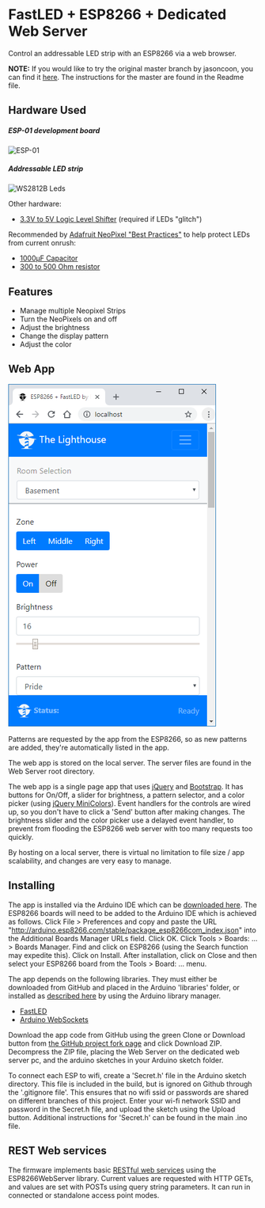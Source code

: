 FastLED + ESP8266 + Dedicated Web Server
=========

Control an addressable LED strip with an ESP8266 via a web browser.

<B>NOTE:</B> If you would like to try the original master branch by jasoncoon, you can find it [here](https://github.com/Tiuipuv/esp8266-fastled-webserver). The instructions for the master are found in the Readme file.

Hardware Used
--------

##### ESP-01 development board
<img src="https://www.dhresource.com/0x0s/f2-albu-g4-M00-77-89-rBVaEFnE2HKADWUeAAEIckErKmE360.jpg/5pcs-lot-esp8266-esp-01-esp01-serial-wifi.jpg" width="350" title="ESP-01">

##### Addressable LED strip
<img src="https://www.dhresource.com/0x0s/f2-albu-g5-M00-B2-07-rBVaJFkuXq-ASsw1AAX7DtWLrzQ281.jpg/jercio-30pixels-sk6812-rgb-ws2812b-tm1814.jpg" width="350" title="WS2812B Leds">

Other hardware:

* [3.3V to 5V Logic Level Shifter](http://www.digikey.com/product-detail/en/texas-instruments/SN74HCT245N/296-1612-5-ND/277258) (required if LEDs "glitch")

Recommended by [Adafruit NeoPixel "Best Practices"](https://learn.adafruit.com/adafruit-neopixel-uberguide/best-practices) to help protect LEDs from current onrush:
* [1000µF Capacitor](http://www.digikey.com/product-detail/en/panasonic-electronic-components/ECA-1EM102/P5156-ND/245015)
* [300 to 500 Ohm resistor](https://www.digikey.com/product-detail/en/stackpole-electronics-inc/CF14JT470R/CF14JT470RCT-ND/1830342)

Features
--------
* Manage multiple Neopixel Strips
* Turn the NeoPixels on and off
* Adjust the brightness
* Change the display pattern
* Adjust the color

Web App
--------

![Web App](webapp.png)

Patterns are requested by the app from the ESP8266, so as new patterns are added, they're automatically listed in the app.

The web app is stored on the local server. The server files are found in the Web Server root directory.

The web app is a single page app that uses [jQuery](https://jquery.com) and [Bootstrap](http://getbootstrap.com).  It has buttons for On/Off, a slider for brightness, a pattern selector, and a color picker (using [jQuery MiniColors](http://labs.abeautifulsite.net/jquery-minicolors)).  Event handlers for the controls are wired up, so you don't have to click a 'Send' button after making changes.  The brightness slider and the color picker use a delayed event handler, to prevent from flooding the ESP8266 web server with too many requests too quickly.

By hosting on a local server, there is virtual no limitation to file size / app scalability, and changes are very easy to manage.

Installing
-----------
The app is installed via the Arduino IDE which can be [downloaded here](https://www.arduino.cc/en/main/software). The ESP8266 boards will need to be added to the Arduino IDE which is achieved as follows. Click File > Preferences and copy and paste the URL "http://arduino.esp8266.com/stable/package_esp8266com_index.json" into the Additional Boards Manager URLs field. Click OK. Click Tools > Boards: ... > Boards Manager. Find and click on ESP8266 (using the Search function may expedite this). Click on Install. After installation, click on Close and then select your ESP8266 board from the Tools > Board: ... menu.

The app depends on the following libraries. They must either be downloaded from GitHub and placed in the Arduino 'libraries' folder, or installed as [described here](https://www.arduino.cc/en/Guide/Libraries) by using the Arduino library manager.

* [FastLED](https://github.com/FastLED/FastLED)
* [Arduino WebSockets](https://github.com/Links2004/arduinoWebSockets)

Download the app code from GitHub using the green Clone or Download button from [the GitHub project fork page](https://github.com/Tiuipuv/esp8266-fastled-webserver) and click Download ZIP. Decompress the ZIP file, placing the Web Server on the dedicated web server pc, and the arduino sketches in your Arduino sketch folder.

To connect each ESP to wifi, create a 'Secret.h' file in the Arduino sketch directory. This file is included in the build, but is ignored on Github through the '.gitignore file'. This ensures that no wifi ssid or passwords are shared on different branches of this project. Enter your wi-fi network SSID and password in the Secret.h file, and upload the sketch using the Upload button. Additional instructions for 'Secret.h' can be found in the main .ino file.

REST Web services
-----------------

The firmware implements basic [RESTful web services](https://en.wikipedia.org/wiki/Representational_state_transfer) using the ESP8266WebServer library.  Current values are requested with HTTP GETs, and values are set with POSTs using query string parameters.  It can run in connected or standalone access point modes.

[Adafruit NeoPixel Ring]:https://www.adafruit.com/product/1586
[Adafruit HUZZAH ESP8266 Breakout]:https://www.adafruit.com/products/2471
